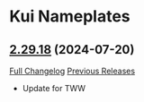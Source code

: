 # Kui Nameplates

## [2.29.18](https://github.com/kesava-wow/kuinameplates2/tree/2.29.18) (2024-07-20)
[Full Changelog](https://github.com/kesava-wow/kuinameplates2/compare/2.29.17...2.29.18) [Previous Releases](https://github.com/kesava-wow/kuinameplates2/releases)

- Update for TWW  
